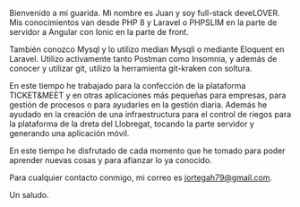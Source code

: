 Bienvenido a mi guarida. Mi nombre es Juan y soy full-stack deveLOVER.
Mis conocimientos van desde PHP 8 y Laravel  o PHPSLIM  en la parte de servidor a Angular con Ionic en la parte de front.

También conozco Mysql y lo utilizo median Mysqli o mediante Eloquent en Laravel.
Utilizo activamente tanto Postman como Insomnia, y además de conocer y utilizar git, utilizo la herramienta git-kraken con soltura.

En este tiempo he trabajado para la confección de la plataforma TICKET&MEET  y en otras aplicaciones más pequeñas para empresas, para gestión de procesos o para ayudarles en la gestión diaria.
Además he ayudado en la creación de una infraestructura para el control de riegos para la plataforma de la dreta del Llobregat, tocando la parte servidor y generando una aplicación móvil.

En este tiempo he disfrutado de cada momento que he tomado para poder aprender nuevas cosas y para afianzar lo ya conocido.

Para cualquier contacto conmigo, mi correo es jortegah79@gmail.com.

Un saludo.
